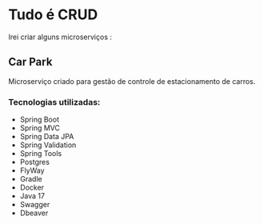 # Tudo é CRUD
 Irei criar alguns microserviços :

 ## Car Park
   Microserviço criado para gestão de controle de estacionamento de carros.
   

### Tecnologias utilizadas:

- Spring Boot
- Spring MVC
- Spring Data JPA
- Spring Validation
- Spring Tools
- Postgres
- FlyWay
- Gradle
- Docker
- Java 17
- Swagger
- Dbeaver 
  
